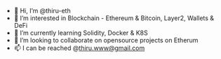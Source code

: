 - 👋 Hi, I’m @thiru-eth
- 👀 I’m interested in Blockchain - Ethereum & Bitcoin, Layer2, Wallets & DeFi
- 🌱 I’m currently learning Solidity, Docker & K8S
- 💞️ I’m looking to collaborate on opensource projects on Etherum 
- 📫 I can be reached @thiru.www@gmail.com

<!---
thiru-eth/thiru-eth is a ✨ special ✨ repository because its `README.md` (this file) appears on your GitHub profile.
You can click the Preview link to take a look at your changes.
--->
